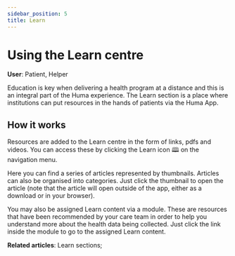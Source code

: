 ```yaml
---
sidebar_position: 5
title: Learn
---
```

# Using the Learn centre
**User**: Patient, Helper

Education is key when delivering a health program at a distance and this is an integral part of the Huma experience. The Learn section is a place where institutions can put resources in the hands of patients via the Huma App.

## How it works​

Resources are added to the Learn centre in the form of links, pdfs and videos. You can access these by clicking the Learn icon 🕮 on the navigation menu. 

Here you can find a series of articles represented by thumbnails. Articles can also be organised into categories. Just click the thumbnail to open the article (note that the article will open outside of the app, either as a download or in your browser).

You may also be assigned Learn content via a module. These are resources that have been recommended by your care team in order to help you understand more about the health data being collected. Just click the link inside the module to go to the assigned Learn content.

**Related articles**: Learn sections;
